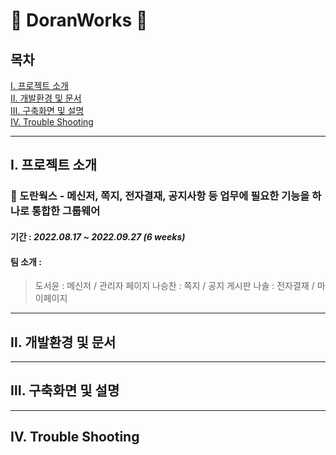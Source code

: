 # :newspaper: DoranWorks :newspaper:

## 목차
[Ⅰ. 프로젝트 소개](#Ⅰ-프로젝트-소개) <br>
[Ⅱ. 개발환경 및 문서](#Ⅱ-개발환경-및-문서) <br>
[Ⅲ. 구축화면 및 설명](#Ⅲ-구축화면-및-설명) <br>
[Ⅳ. Trouble Shooting](#Ⅳ-Trouble-Shooting)

---
## Ⅰ. 프로젝트 소개
### 🏢 도란웍스 - 메신저, 쪽지, 전자결재, 공지사항 등 업무에 필요한 기능을 하나로 통합한 그룹웨어
#### 기간 : <i>2022.08.17 ~ 2022.09.27 (6 weeks) </i>
#### 팀 소개 : 
> 도서윤 : 메신저 / 관리자 페이지
> 나승찬 : 쪽지 / 공지 게시판
> 나솔   : 전자결재 / 마이페이지
  
---
## Ⅱ. 개발환경 및 문서
---
## Ⅲ. 구축화면 및 설명
---
## Ⅳ. Trouble Shooting
